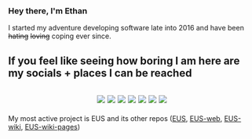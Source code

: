 ### Hey there, I'm Ethan
I started my adventure developing software late into 2016 and have been ~~hating~~ ~~loving~~ coping ever since.

## If you feel like seeing how boring I am here are my socials + places I can be reached
<!-- REE markdown is dumb -->
<h2 align="center">
  <a href="mailto:"><img src="https://img.shields.io/badge/-Personal%20Mail-%23C14633"></a>
  <a href="mailto:eusprojects@mail.com"><img src="https://img.shields.io/badge/-EUS%20Projects%20Mail-%23004788"></a>
  <a href="https://www.youtube.com/channel/UCUwQmlbbuH7ATorONmnratA/"><img src="https://img.shields.io/badge/-Youtube-%23FF0000"></a>
  <a href="https://twitter.com/TGP_Ethan"><img src="https://img.shields.io/badge/-Twitter-%231DA1F2"></a>
  <a href="https://twitch.tv/gamerzatnight"><img src="https://img.shields.io/badge/-Twitch-%236441A4"></a>
  <a href="https://steamcommunity.com/id/ethtgp/"><img src="https://img.shields.io/badge/-Steam-%230a0a0a"></a>
  <a href="https://osu.ppy.sh/users/11073329"><img src="https://img.shields.io/badge/-osu!%20Profile-%23FF66AA"></a>
</h2>

My most active project is EUS and its other repos ([EUS](https://github.com/tgpethan/EUS), [EUS-web](https://github.com/tgpethan/EUS-web), [EUS-wiki](https://github.com/tgpethan/EUS-wiki), [EUS-wiki-pages](https://github.com/tgpethan/EUS-wiki-pages))
